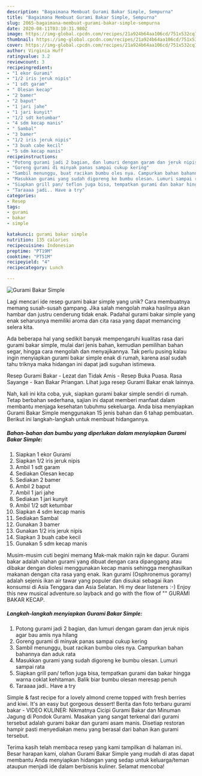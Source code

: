 ```yaml
---
description: "Bagaimana Membuat Gurami Bakar Simple, Sempurna"
title: "Bagaimana Membuat Gurami Bakar Simple, Sempurna"
slug: 2065-bagaimana-membuat-gurami-bakar-simple-sempurna
date: 2020-08-11T03:10:31.980Z
image: https://img-global.cpcdn.com/recipes/21a924b64aa106cd/751x532cq70/gurami-bakar-simple-foto-resep-utama.jpg
thumbnail: https://img-global.cpcdn.com/recipes/21a924b64aa106cd/751x532cq70/gurami-bakar-simple-foto-resep-utama.jpg
cover: https://img-global.cpcdn.com/recipes/21a924b64aa106cd/751x532cq70/gurami-bakar-simple-foto-resep-utama.jpg
author: Virginia Huff
ratingvalue: 3.2
reviewcount: 3
recipeingredient:
- "1 ekor Gurami"
- "1/2 iris jeruk nipis"
- "1 sdt garam"
- " Olesan kecap"
- "2 bamer"
- "2 baput"
- "1 jari jahe"
- "1 jari kunyit"
- "1/2 sdt ketumbar"
- "4 sdm kecap manis"
- " Sambal"
- "3 bamer"
- "1/2 iris jeruk nipis"
- "3 buah cabe kecil"
- "5 sdm kecap manis"
recipeinstructions:
- "Potong gurami jadi 2 bagian, dan lumuri dengan garam dan jeruk nipis agar bau amis nya hilang"
- "Goreng gurami di minyak panas sampai cukup kering"
- "Sambil menunggu, buat racikan bumbu oles nya. Campurkan bahan bahannya dan aduk rata"
- "Masukkan gurami yang sudah digoreng ke bumbu olesan. Lumuri sampai rata"
- "Siapkan grill pan/ teflon juga bisa, tempatkan gurami dan bakar hingga warna coklat kehitaman. Balik biar bumbu olesan meresap penuh"
- "Taraaaa jadi.. Have a try"
categories:
- Resep
tags:
- gurami
- bakar
- simple

katakunci: gurami bakar simple 
nutrition: 135 calories
recipecuisine: Indonesian
preptime: "PT19M"
cooktime: "PT51M"
recipeyield: "4"
recipecategory: Lunch

---
```



![Gurami Bakar Simple](https://img-global.cpcdn.com/recipes/21a924b64aa106cd/751x532cq70/gurami-bakar-simple-foto-resep-utama.jpg)

Lagi mencari ide resep gurami bakar simple yang unik? Cara membuatnya memang susah-susah gampang. Jika salah mengolah maka hasilnya akan hambar dan justru cenderung tidak enak. Padahal gurami bakar simple yang enak seharusnya memiliki aroma dan cita rasa yang dapat memancing selera kita.

Ada beberapa hal yang sedikit banyak mempengaruhi kualitas rasa dari gurami bakar simple, mulai dari jenis bahan, kemudian pemilihan bahan segar, hingga cara mengolah dan menyajikannya. Tak perlu pusing kalau ingin menyiapkan gurami bakar simple enak di rumah, karena asal sudah tahu triknya maka hidangan ini dapat jadi suguhan istimewa.

Resep Gurami Bakar - Lezat dan Tidak Amis - Resep Buka Puasa. Rasa Sayange - Ikan Bakar Priangan. Lihat juga resep Gurami Bakar enak lainnya.


Nah, kali ini kita coba, yuk, siapkan gurami bakar simple sendiri di rumah. Tetap berbahan sederhana, sajian ini dapat memberi manfaat dalam membantu menjaga kesehatan tubuhmu sekeluarga. Anda bisa menyiapkan Gurami Bakar Simple menggunakan 15 jenis bahan dan 6 tahap pembuatan. Berikut ini langkah-langkah untuk membuat hidangannya.

<!--inarticleads1-->

##### Bahan-bahan dan bumbu yang diperlukan dalam menyiapkan Gurami Bakar Simple:

1. Siapkan 1 ekor Gurami
1. Siapkan 1/2 iris jeruk nipis
1. Ambil 1 sdt garam
1. Sediakan  Olesan kecap
1. Sediakan 2 bamer
1. Ambil 2 baput
1. Ambil 1 jari jahe
1. Sediakan 1 jari kunyit
1. Ambil 1/2 sdt ketumbar
1. Siapkan 4 sdm kecap manis
1. Sediakan  Sambal
1. Gunakan 3 bamer
1. Gunakan 1/2 iris jeruk nipis
1. Siapkan 3 buah cabe kecil
1. Gunakan 5 sdm kecap manis


Musim-musim cuti begini memang Mak-mak makin rajin ke dapur. Gurami bakar adalah olahan gurami yang dibuat dengan cara dipanggang atau dibakar dengan diolesi menggunakan kecap manis sehingga menghasilkan makanan dengan cita rasa yang enak. Ikan gurami (Osphronemus goramy) adalah sejenis ikan air tawar yang populer dan disukai sebagai ikan konsumsi di Asia Tenggara dan Asia Selatan. Hi my dear listeners :-) Enjoy this new musical adventure.so layback and go with the flow of &#34;&#34; GURAMI BAKAR KECAP. 

<!--inarticleads2-->

##### Langkah-langkah menyiapkan Gurami Bakar Simple:

1. Potong gurami jadi 2 bagian, dan lumuri dengan garam dan jeruk nipis agar bau amis nya hilang
1. Goreng gurami di minyak panas sampai cukup kering
1. Sambil menunggu, buat racikan bumbu oles nya. Campurkan bahan bahannya dan aduk rata
1. Masukkan gurami yang sudah digoreng ke bumbu olesan. Lumuri sampai rata
1. Siapkan grill pan/ teflon juga bisa, tempatkan gurami dan bakar hingga warna coklat kehitaman. Balik biar bumbu olesan meresap penuh
1. Taraaaa jadi.. Have a try


Simple &amp; fast recipe for a lovely almond creme topped with fresh berries and kiwi. It&#39;s an easy but gorgeous dessert! Berita dan foto terbaru gurami bakar - VIDEO KULINER: Nikmatnya Cicipi Gurami Bakar dan Minuman Jagung di Pondok Gurami. Masakan yang sangat terkenal dari gurami tersebut adalah gurami bakar dan gurami asam manis. Disetiap restoran hampir pasti menyediakan menu yang berasal dari bahan ikan gurami tersebut. 

Terima kasih telah membaca resep yang kami tampilkan di halaman ini. Besar harapan kami, olahan Gurami Bakar Simple yang mudah di atas dapat membantu Anda menyiapkan hidangan yang sedap untuk keluarga/teman ataupun menjadi ide dalam berbisnis kuliner. Selamat mencoba!

